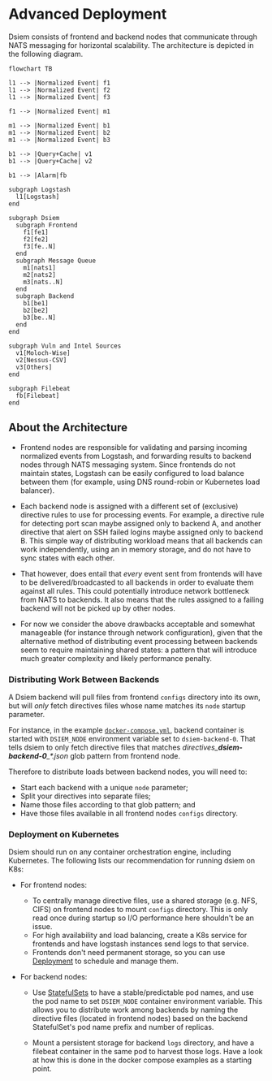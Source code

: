 # Advanced Deployment

Dsiem consists of frontend and backend nodes that communicate through NATS messaging for horizontal scalability. The architecture is depicted in the following diagram.

```mermaid
flowchart TB

l1 --> |Normalized Event| f1
l1 --> |Normalized Event| f2
l1 --> |Normalized Event| f3

f1 --> |Normalized Event| m1

m1 --> |Normalized Event| b1
m1 --> |Normalized Event| b2
m1 --> |Normalized Event| b3

b1 --> |Query+Cache| v1
b1 --> |Query+Cache| v2

b1 --> |Alarm|fb

subgraph Logstash
  l1[Logstash] 
end

subgraph Dsiem
  subgraph Frontend
    f1[fe1]
    f2[fe2]
    f3[fe..N]
  end
  subgraph Message Queue
    m1[nats1]
    m2[nats2]
    m3[nats..N]
  end
  subgraph Backend
    b1[be1]
    b2[be2]
    b3[be..N]
  end
end

subgraph Vuln and Intel Sources
  v1[Moloch-Wise]
  v2[Nessus-CSV]
  v3[Others]
end

subgraph Filebeat
  fb[Filebeat]
end

```

## About the Architecture

* Frontend nodes are responsible for validating and parsing incoming normalized events from Logstash, and forwarding results to backend nodes through NATS messaging system. Since frontends do not maintain states, Logstash can be easily configured to load balance between them (for example, using DNS round-robin or Kubernetes load balancer).

* Each backend node is assigned with a different set of (exclusive) directive rules to use for processing events. For example, a directive rule for detecting port scan maybe assigned only to backend A, and another directive that alert on SSH failed logins maybe assigned only to backend B. This simple way of distributing workload means that all backends can work independently, using an in memory storage, and do not have to sync states with each other.

* That however, does entail that *every* event sent from frontends will have to be delivered/broadcasted to all backends in order to evaluate them against all rules. This could potentially introduce network bottleneck from NATS to backends. It also means that the rules assigned to a failing backend will not be picked up by other nodes.

* For now we consider the above drawbacks acceptable and somewhat manageable (for instance through network configuration), given that the alternative method of distributing event processing between backends seem to require maintaining shared states: a pattern that will introduce much greater complexity and likely performance penalty.

### Distributing Work Between Backends

A Dsiem backend will pull files from frontend `configs` directory into its own, but will *only* fetch directives files whose name matches its `node` startup parameter.
  
For instance, in the example [`docker-compose.yml`](https://github.com/defenxor/dsiem-rs/blob/master/deployments/docker/docker-compose.yml), backend container is started with `DSIEM_NODE` environment variable set to `dsiem-backend-0`. That tells dsiem to only fetch directive files that matches *directives_**dsiem-backend-0**_\*.json* glob pattern from frontend node.

Therefore to distribute loads between backend nodes, you will need to:
* Start each backend with a unique `node` parameter;
* Split your directives into separate files;
* Name those files according to that glob pattern; and
* Have those files available in all frontend nodes `configs` directory.

### Deployment on Kubernetes

Dsiem should run on any container orchestration engine, including Kubernetes. The following lists our recommendation for running dsiem on K8s:

* For frontend nodes:
  - To centrally manage directive files, use a shared storage (e.g. NFS, CIFS) on frontend nodes to mount `configs` directory. This is only read once during startup so I/O performance here shouldn't be an issue.
  - For high availability and load balancing, create a K8s service for frontends and have logstash instances send logs to that service.
  - Frontends don't need permanent storage, so you can use [Deployment](https://kubernetes.io/docs/concepts/workloads/controllers/deployment/) to schedule and manage them.

* For backend nodes:
  - Use [StatefulSets](https://kubernetes.io/docs/concepts/workloads/controllers/statefulset/) to have a stable/predictable pod names, and use the pod name to set `DSIEM_NODE` container environment variable. This allows you to distribute work among backends by naming the directive files (located in frontend nodes) based on the backend StatefulSet's pod name prefix and number of replicas.

  - Mount a persistent storage for backend `logs` directory, and have a filebeat container in the same pod to harvest those logs. Have a look at how this is done in the docker compose examples as a starting point.
